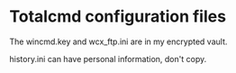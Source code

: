 # Totalcmd configuration files

The wincmd.key and wcx_ftp.ini are in my encrypted vault.

history.ini can have personal information, don't copy.

